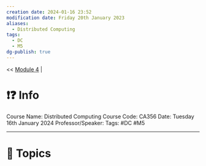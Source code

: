 ```yaml
---
creation date: 2024-01-16 23:52
modification date: Friday 20th January 2023
aliases:
  - Distributed Computing
tags:
  - DC
  - M5
dg-publish: true
---
```


<< [Module 4](Sem_6/Distributed_Computing/Notes/Module_4.md.md)  | 

# ❗❓ Info
Course Name: Distributed Computing
Course Code: CA356
Date: Tuesday 16th January 2024
Professor/Speaker: 
Tags: #DC #M5

---
# 📃 Topics